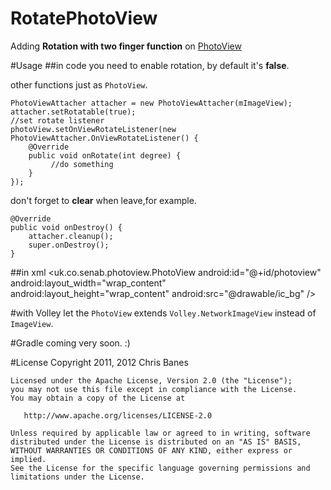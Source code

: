# RotatePhotoView
Adding **Rotation with two finger function**  on [PhotoView](https://github.com/search?utf8=%E2%9C%93&q=PhotoView)

#Usage
##in code
you need to enable rotation, by default it's **false**.

other functions just as `PhotoView`.

	PhotoViewAttacher attacher = new PhotoViewAttacher(mImageView);
	attacher.setRotatable(true);
	//set rotate listener
	photoView.setOnViewRotateListener(new PhotoViewAttacher.OnViewRotateListener() {
        @Override
        public void onRotate(int degree) {
             //do something
        }
    });

don't forget to **clear** when leave,for example.

	@Override
    public void onDestroy() {
        attacher.cleanup();
        super.onDestroy();
    }
##in xml
	 <uk.co.senab.photoview.PhotoView
        android:id="@+id/photoview"
        android:layout_width="wrap_content"
        android:layout_height="wrap_content"
        android:src="@drawable/ic_bg" />

#with Volley
let the `PhotoView` extends `Volley.NetworkImageView` instead of `ImageView`.

#Gradle
coming very soon. :)

#License
	Copyright 2011, 2012 Chris Banes
	
	Licensed under the Apache License, Version 2.0 (the "License");
	you may not use this file except in compliance with the License.
	You may obtain a copy of the License at
	
	   http://www.apache.org/licenses/LICENSE-2.0
	
	Unless required by applicable law or agreed to in writing, software
	distributed under the License is distributed on an "AS IS" BASIS,
	WITHOUT WARRANTIES OR CONDITIONS OF ANY KIND, either express or implied.
	See the License for the specific language governing permissions and
	limitations under the License.